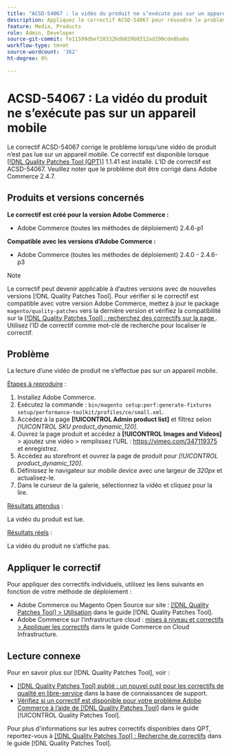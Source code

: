 ```yaml
---
title: "ACSD-54067 : la vidéo du produit ne s’exécute pas sur un appareil mobile"
description: Appliquez le correctif ACSD-54067 pour résoudre le problème Adobe Commerce en raison duquel une vidéo de produit n’est pas lue sur un appareil mobile.
feature: Media, Products
role: Admin, Developer
source-git-commit: fe11599dbef283326db029b0312ad290cde0ba0a
workflow-type: tm+mt
source-wordcount: '362'
ht-degree: 0%

---
```


# ACSD-54067 : La vidéo du produit ne s’exécute pas sur un appareil mobile

Le correctif ACSD-54067 corrige le problème lorsqu’une vidéo de produit n’est pas lue sur un appareil mobile. Ce correctif est disponible lorsque [[!DNL Quality Patches Tool (QPT)]](https://experienceleague.adobe.com/en/docs/commerce-knowledge-base/kb/announcements/commerce-announcements/magento-quality-patches-released-new-tool-to-self-serve-quality-patches) 1.1.41 est installé. L’ID de correctif est ACSD-54067. Veuillez noter que le problème doit être corrigé dans Adobe Commerce 2.4.7.

## Produits et versions concernés

**Le correctif est créé pour la version Adobe Commerce :**

* Adobe Commerce (toutes les méthodes de déploiement) 2.4.6-p1

**Compatible avec les versions d’Adobe Commerce :**

* Adobe Commerce (toutes les méthodes de déploiement) 2.4.0 - 2.4.6-p3

>[!NOTE]
>
>Le correctif peut devenir applicable à d’autres versions avec de nouvelles versions [!DNL Quality Patches Tool]. Pour vérifier si le correctif est compatible avec votre version Adobe Commerce, mettez à jour le package `magento/quality-patches` vers la dernière version et vérifiez la compatibilité sur la [[!DNL Quality Patches Tool] : recherchez des correctifs sur la page ](https://experienceleague.adobe.com/tools/commerce-quality-patches/index.html). Utilisez l’ID de correctif comme mot-clé de recherche pour localiser le correctif.

## Problème

La lecture d’une vidéo de produit ne s’effectue pas sur un appareil mobile.

<u>Étapes à reproduire</u> :

1. Installez Adobe Commerce.
1. Exécutez la commande :
   `bin/magento setup:perf:generate-fixtures setup/performance-toolkit/profiles/ce/small.xml`.
1. Accédez à la page **[!UICONTROL Admin product list]** et filtrez selon *[!UICONTROL SKU product_dynamic_120]*.
1. Ouvrez la page produit et accédez à **[!UICONTROL Images and Videos]** > ajoutez une vidéo > remplissez l’URL : https://vimeo.com/347119375 et enregistrez.
1. Accédez au storefront et ouvrez la page de produit pour *[!UICONTROL product_dynamic_120]*.
1. Définissez le navigateur sur *mobile device* avec une largeur de *320px* et actualisez-le.
1. Dans le curseur de la galerie, sélectionnez la vidéo et cliquez pour la lire.

<u>Résultats attendus</u> :

La vidéo du produit est lue.

<u>Résultats réels</u> :

La vidéo du produit ne s’affiche pas.

## Appliquer le correctif

Pour appliquer des correctifs individuels, utilisez les liens suivants en fonction de votre méthode de déploiement :

* Adobe Commerce ou Magento Open Source sur site : [[!DNL Quality Patches Tool] > Utilisation](/help/tools/quality-patches-tool/usage.md) dans le guide [!DNL Quality Patches Tool].
* Adobe Commerce sur l’infrastructure cloud : [mises à niveau et correctifs > Appliquer les correctifs](https://experienceleague.adobe.com/docs/commerce-cloud-service/user-guide/develop/upgrade/apply-patches.html) dans le guide Commerce on Cloud Infrastructure.

## Lecture connexe

Pour en savoir plus sur [!DNL Quality Patches Tool], voir :

* [[!DNL Quality Patches Tool] publié : un nouvel outil pour les correctifs de qualité en libre-service](https://experienceleague.adobe.com/en/docs/commerce-knowledge-base/kb/announcements/commerce-announcements/magento-quality-patches-released-new-tool-to-self-serve-quality-patches) dans la base de connaissances de support.
* [Vérifiez si un correctif est disponible pour votre problème Adobe Commerce à l’aide de  [!DNL Quality Patches Tool]](/help/tools/quality-patches-tool/patches-available-in-qpt/check-patch-for-magento-issue-with-magento-quality-patches.md) dans le guide [!UICONTROL Quality Patches Tool].


Pour plus d&#39;informations sur les autres correctifs disponibles dans QPT, reportez-vous à [[!DNL Quality Patches Tool] : Recherche de correctifs](https://experienceleague.adobe.com/tools/commerce-quality-patches/index.html) dans le guide [!DNL Quality Patches Tool].
